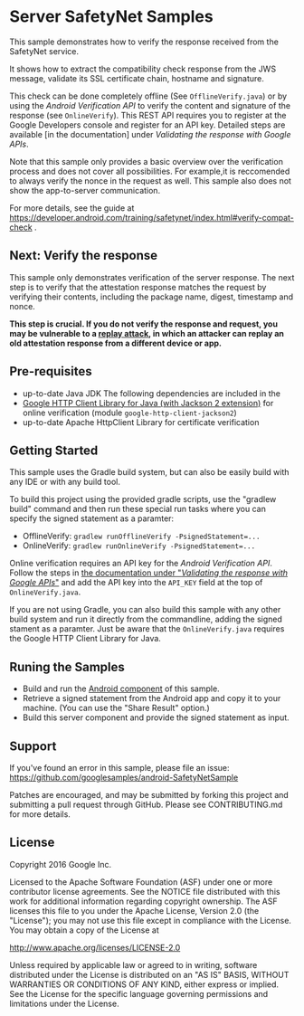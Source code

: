 Server SafetyNet Samples
===================================

This sample demonstrates how to verify the response received from the SafetyNet service.

It shows how to extract the compatibility check response from the JWS message, validate its SSL certificate chain, hostname and signature.

This check can be done completely offline (See `OfflineVerify.java`) or by using the _Android Verification API_ to verify the content and signature of the response (see `OnlineVerify`). This REST API requires you to register at the Google Developers console and register for an API key. Detailed steps are available [in the documentation] under _Validating the response with Google APIs_.


Note that this sample only provides a basic overview over the verification process and does not cover all possibilities. For example,it is reccomended to always verify the nonce in the request as well. This sample also does not show the app-to-server communication.

For more details, see the guide at https://developer.android.com/training/safetynet/index.html#verify-compat-check .

Next: Verify the response
-------------------------

This sample only demonstrates verification of the server response. The next step is to verify that the attestation response matches the request by verifying their contents, including the package name, digest, timestamp and nonce.

**This step is crucial. If you do not verify the response and request, you may be vulnerable to a [replay attack][replay-attack], in which an attacker can replay an old attestation response from a different device or app.**




Pre-requisites
--------------

- up-to-date Java JDK
The following dependencies are included in the
- [Google HTTP Client Library for Java (with Jackson 2 extension)](https://developers.google.https://developers.google.com/api-client-library/java/google-http-java-client/) for online verification (module `google-http-client-jackson2`)
- up-to-date Apache HttpClient Library for certificate verification

Getting Started
---------------

This sample uses the Gradle build system, but can also be easily build with any IDE or with any build tool.

To build this project using the provided gradle scripts, use the
"gradlew build" command and then run these special run tasks where you can specify the signed statement as a paramter:

* OfflineVerify: `gradlew runOfflineVerify -PsignedStatement=...`
* OnlineVerify: `gradlew runOnlineVerify -PsignedStatement=...`

Online verification requires an API key for the _Android Verification API_. Follow the steps in [the documentation under "_Validating the response with Google APIs_"][key] and add the API key into the `API_KEY` field at the top of `OnlineVerify.java`.


If you are not using Gradle, you can also build this sample with any other build system and run it directly from the commandline, adding the signed stament as a paramter. Just be aware that the `OnlineVerify.java` requires the Google HTTP Client Library for Java.

Runing the Samples
------------------
* Build and run the [Android component](../android) of this sample.
* Retrieve a signed statement from the Android app and copy it to your machine. (You can use the "Share Result" option.)
* Build this server component and provide the signed statement as input.


Support
-------

If you've found an error in this sample, please file an issue:
https://github.com/googlesamples/android-SafetyNetSample

Patches are encouraged, and may be submitted by forking this project and
submitting a pull request through GitHub. Please see CONTRIBUTING.md for more details.

License
-------

Copyright 2016 Google Inc.

Licensed to the Apache Software Foundation (ASF) under one or more contributor
license agreements.  See the NOTICE file distributed with this work for
additional information regarding copyright ownership.  The ASF licenses this
file to you under the Apache License, Version 2.0 (the "License"); you may not
use this file except in compliance with the License.  You may obtain a copy of
the License at

http://www.apache.org/licenses/LICENSE-2.0

Unless required by applicable law or agreed to in writing, software
distributed under the License is distributed on an "AS IS" BASIS, WITHOUT
WARRANTIES OR CONDITIONS OF ANY KIND, either express or implied.  See the
License for the specific language governing permissions and limitations under
the License.

[key]: https://developer.android.com/training/safetynet/index.html#verify-compat-check "See Validating the response with Google APIs"
[replay-attack]:https://en.wikipedia.org/wiki/Replay_attack